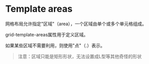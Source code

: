# Template areas 

网格布局允许指定"区域"（area），一个区域由单个或多个单元格组成。

grid-template-areas属性用于定义区域。

如果某些区域不需要利用，则使用"点"（.）表示。

> 注意：区域只能是矩形形状，无法设置成L型等其他奇怪的形状